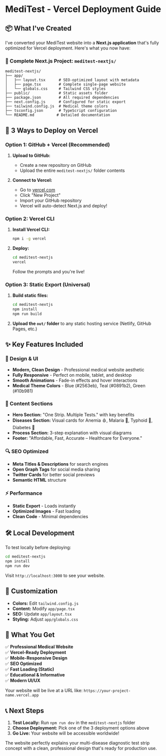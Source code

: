 # MediTest - Vercel Deployment Guide

## 📦 What I've Created

I've converted your MediTest website into a **Next.js application** that's fully optimized for Vercel deployment. Here's what you now have:

### 📁 Complete Next.js Project: `meditest-nextjs/`

```
meditest-nextjs/
├── app/
│   ├── layout.tsx      # SEO-optimized layout with metadata
│   ├── page.tsx        # Complete single-page website
│   └── globals.css     # Tailwind CSS styles
├── public/             # Static assets folder
├── package.json        # All required dependencies
├── next.config.js      # Configured for static export
├── tailwind.config.js  # Medical theme colors
├── tsconfig.json       # TypeScript configuration
└── README.md          # Detailed documentation
```

## 🚀 3 Ways to Deploy on Vercel

### Option 1: GitHub + Vercel (Recommended)
1. **Upload to GitHub:**
   - Create a new repository on GitHub
   - Upload the entire `meditest-nextjs/` folder contents
   
2. **Connect to Vercel:**
   - Go to [vercel.com](https://vercel.com)
   - Click "New Project"
   - Import your GitHub repository
   - Vercel will auto-detect Next.js and deploy!

### Option 2: Vercel CLI
1. **Install Vercel CLI:**
   ```bash
   npm i -g vercel
   ```

2. **Deploy:**
   ```bash
   cd meditest-nextjs
   vercel
   ```
   Follow the prompts and you're live!

### Option 3: Static Export (Universal)
1. **Build static files:**
   ```bash
   cd meditest-nextjs
   npm install
   npm run build
   ```

2. **Upload the `out/` folder** to any static hosting service (Netlify, GitHub Pages, etc.)

## ✨ Key Features Included

### 🎨 Design & UI
- **Modern, Clean Design** - Professional medical website aesthetic
- **Fully Responsive** - Perfect on mobile, tablet, and desktop
- **Smooth Animations** - Fade-in effects and hover interactions
- **Medical Theme Colors** - Blue (#2563eb), Teal (#0891b2), Green (#10b981)

### 📄 Content Sections
- **Hero Section:** "One Strip. Multiple Tests." with key benefits
- **Diseases Section:** Visual cards for Anemia 🩸, Malaria 🦟, Typhoid 💊, Diabetes 🍬
- **Process Section:** 3-step explanation with visual diagrams
- **Footer:** "Affordable, Fast, Accurate – Healthcare for Everyone."

### 🔍 SEO Optimized
- **Meta Titles & Descriptions** for search engines
- **Open Graph Tags** for social media sharing
- **Twitter Cards** for better social previews
- **Semantic HTML** structure

### ⚡ Performance
- **Static Export** - Loads instantly
- **Optimized Images** - Fast loading
- **Clean Code** - Minimal dependencies

## 🛠️ Local Development

To test locally before deploying:

```bash
cd meditest-nextjs
npm install
npm run dev
```

Visit `http://localhost:3000` to see your website.

## 📝 Customization

- **Colors:** Edit `tailwind.config.js`
- **Content:** Modify `app/page.tsx`
- **SEO:** Update `app/layout.tsx`
- **Styling:** Adjust `app/globals.css`

## 🎯 What You Get

✅ **Professional Medical Website**  
✅ **Vercel-Ready Deployment**  
✅ **Mobile-Responsive Design**  
✅ **SEO Optimized**  
✅ **Fast Loading (Static)**  
✅ **Educational & Informative**  
✅ **Modern UI/UX**  

Your website will be live at a URL like: `https://your-project-name.vercel.app`

## 📞 Next Steps

1. **Test Locally:** Run `npm run dev` in the `meditest-nextjs` folder
2. **Choose Deployment:** Pick one of the 3 deployment options above
3. **Go Live:** Your website will be accessible worldwide!

The website perfectly explains your multi-disease diagnostic test strip concept with a clean, professional design that's ready for production use.
